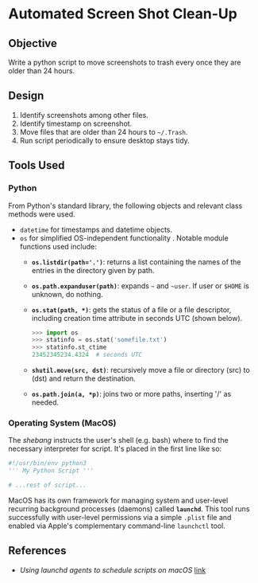 # Automated Screen Shot Clean-Up

## Objective

Write a python script to move screenshots to trash every once they are older than 24 hours.

## Design

1. Identify screenshots among other files.
2. Identify timestamp on screenshot.
3. Move files that are older than 24 hours to `~/.Trash`.
4. Run script periodically to ensure desktop stays tidy.

## Tools Used

### Python

From Python's standard library, the following objects and relevant class methods were used.

* `datetime` for timestamps and datetime objects.
* `os` for simplified OS-independent functionality . Notable module functions used include:
  * __`os.listdir(path='.')`__: returns a list containing the names of the entries in the directory given by path.
  * __`os.path.expanduser(path)`__: expands `~` and `~user`. If user or `$HOME` is unknown, do nothing.
  * __`os.stat(path, *)`__: gets the status of a file or a file descriptor, including creation time attribute in seconds UTC (shown below).

    ```python
    >>> import os
    >>> statinfo = os.stat('somefile.txt')
    >>> statinfo.st_ctime
    23452345234.4324  # seconds UTC
    ```

  * __`shutil.move(src, dst)`__: recursively move a file or directory (src) to (dst) and return the destination.
  * __`os.path.join(a, *p)`__: joins two or more paths, inserting '/' as needed.

### Operating System (MacOS)

The _shebang_ instructs the user's shell (e.g. bash) where to find the necessary interpreter for script. It's placed in the first line like so:

```python
#!/usr/bin/env python3
''' My Python Script '''

# ...rest of script...
```

MacOS has its own framework for managing system and user-level recurring background processes (daemons) called __`launchd`__. This tool runs successfully with user-level permissions via a simple `.plist` file and enabled via Apple's complementary command-line `launchctl` tool.

## References

* _Using launchd agents to schedule scripts on macOS_ [link](https://davidhamann.de/2018/03/13/setting-up-a-launchagent-macos-cron/)
